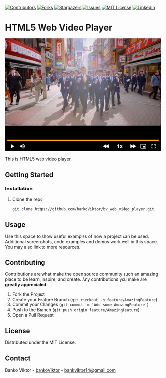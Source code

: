 

<!-- PROJECT SHIELDS -->
<!--
*** I'm using markdown "reference style" links for readability.
*** Reference links are enclosed in brackets [ ] instead of parentheses ( ).
*** See the bottom of this document for the declaration of the reference variables
*** for contributors-url, forks-url, etc. This is an optional, concise syntax you may use.
*** https://www.markdownguide.org/basic-syntax/#reference-style-links
-->
[![Contributors][contributors-shield]][contributors-url]
[![Forks][forks-shield]][forks-url]
[![Stargazers][stars-shield]][stars-url]
[![Issues][issues-shield]][issues-url]
[![MIT License][license-shield]][license-url]
[![LinkedIn][linkedin-shield]][linkedin-url]


<!-- ABOUT THE PROJECT -->
# HTML5 Web Video Player

[![Product Name Screen Shot][product-screenshot]](https://example.com)

This is HTML5 web video player.



<!-- GETTING STARTED -->
## Getting Started


### Installation

1. Clone the repo
   ```sh
   git clone https://github.com/bankoViktor/bv_web_video_player.git
   ```

<!-- USAGE EXAMPLES -->
## Usage

Use this space to show useful examples of how a project can be used. Additional screenshots, code examples and demos work well in this space. You may also link to more resources.



<!-- CONTRIBUTING -->
## Contributing

Contributions are what make the open source community such an amazing place to be learn, inspire, and create. Any contributions you make are **greatly appreciated**.

1. Fork the Project
2. Create your Feature Branch (`git checkout -b feature/AmazingFeature`)
3. Commit your Changes (`git commit -m 'Add some AmazingFeature'`)
4. Push to the Branch (`git push origin feature/AmazingFeature`)
5. Open a Pull Request



<!-- LICENSE -->
## License

Distributed under the MIT License.



<!-- CONTACT -->
## Contact

Banko Viktor - [bankoViktor](https://github.com/bankoViktor) - bankviktor14@gmail.com



<!-- MARKDOWN LINKS & IMAGES -->
<!-- https://www.markdownguide.org/basic-syntax/#reference-style-links -->
[contributors-shield]: https://img.shields.io/github/contributors/bankoViktor/bv_web_video_player.svg?style=for-the-badge
[contributors-url]: https://github.com/bankoViktor/bv_web_video_player/graphs/contributors
[forks-shield]: https://img.shields.io/github/forks/bankoViktor/bv_web_video_player.svg?style=for-the-badge
[forks-url]: https://github.com/bankoViktor/bv_web_video_player/network/members
[stars-shield]: https://img.shields.io/github/stars/bankoViktor/bv_web_video_player.svg?style=for-the-badge
[stars-url]: https://github.com/bankoViktor/bv_web_video_player/stargazers
[issues-shield]: https://img.shields.io/github/issues/bankoViktor/bv_web_video_player.svg?style=for-the-badge
[issues-url]: https://github.com/bankoViktor/bv_web_video_player/issues
[license-shield]: https://img.shields.io/github/license/bankoViktor/bv_web_video_player.svg?style=for-the-badge
[license-url]: https://github.com/bankoViktor/bv_web_video_player/blob/master/LICENSE.txt
[linkedin-shield]: https://img.shields.io/badge/-LinkedIn-black.svg?style=for-the-badge&logo=linkedin&colorB=555
[linkedin-url]: https://linkedin.com/in/bankoViktor
[product-screenshot]: screenshot.png
